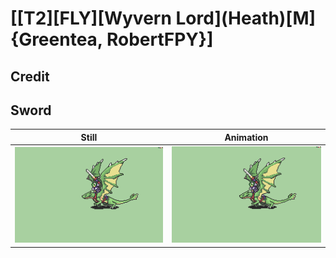 # [\[T2\]\[FLY\]\[Wyvern Lord\]\(Heath\)\[M\]{Greentea, RobertFPY}]

## Credit


	
## Sword

| Still | Animation |
| :---: | :-------: |
| ![Sword still](./Sword_000.png) | ![Sword animation](./Sword.gif) |
